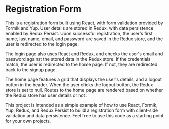 # Registration Form 

This is a registration form built using React, with form validation provided by Formik and Yup. User details are stored in Redux, with data persistence enabled by Redux Persist. Upon successful registration, the user's first name, last name, email, and password are saved in the Redux store, and the user is redirected to the login page.

The login page also uses React and Redux, and checks the user's email and password against the stored data in the Redux store. If the credentials match, the user is redirected to the home page. If not, they are redirected back to the signup page.

The home page features a grid that displays the user's details, and a logout button in the header. When the user clicks the logout button, the Redux store is set to null. Routes to the home page are rendered based on whether the Redux store has user details or not.

This project is intended as a simple example of how to use React, Formik, Yup, Redux, and Redux Persist to build a registration form with client-side validation and data persistence. Feel free to use this code as a starting point for your own projects.


